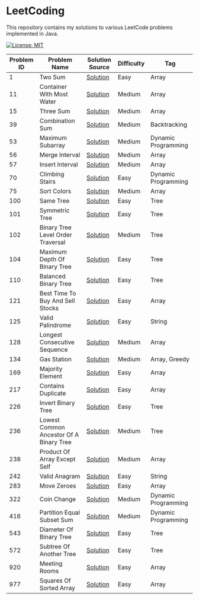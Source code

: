 # LeetCoding

This repository contains my solutions to various LeetCode problems implemented in Java.

[![License: MIT](https://img.shields.io/badge/License-MIT-yellow.svg)](https://github.com/anirudhology/LeetCoding/blob/main/LICENSE)

| Problem ID | Problem Name                            | Solution Source                                                                                       | Difficulty | Tag                 |
|------------|-----------------------------------------|-------------------------------------------------------------------------------------------------------|------------|---------------------|
| 1          | Two Sum                                 | [Solution](src/main/java/com/anirudhology/leetcoding/array/TwoSum.java)                               | Easy       | Array               |
| 11         | Container With Most Water               | [Solution](src/main/java/com/anirudhology/leetcoding/array/ContainerWithMostWater.java)               | Medium     | Array               |
| 15         | Three Sum                               | [Solution](src/main/java/com/anirudhology/leetcoding/array/ThreeSum.java)                             | Medium     | Array               |
| 39         | Combination Sum                         | [Solution](src/main/java/com/anirudhology/leetcoding/backtracking/CombinationSum.java)                | Medium     | Backtracking        |
| 53         | Maximum Subarray                        | [Solution](src/main/java/com/anirudhology/leetcoding/dynamicprogramming/MaximumSubarray.java)         | Medium     | Dynamic Programming |
| 56         | Merge Interval                          | [Solution](src/main/java/com/anirudhology/leetcoding/array/MergeIntervals.java)                       | Medium     | Array               |
| 57         | Insert Interval                         | [Solution](src/main/java/com/anirudhology/leetcoding/array/InsertInterval.java)                       | Medium     | Array               |
| 70         | Climbing Stairs                         | [Solution](src/main/java/com/anirudhology/leetcoding/dynamicprogramming/ClimbingStairs.java)          | Easy       | Dynamic Programming |
| 75         | Sort Colors                             | [Solution](src/main/java/com/anirudhology/leetcoding/array/SortColors.java)                           | Medium     | Array               |
| 100        | Same Tree                               | [Solution](src/main/java/com/anirudhology/leetcoding/tree/SameTree.java)                              | Easy       | Tree                |
| 101        | Symmetric Tree                          | [Solution](src/main/java/com/anirudhology/leetcoding/tree/SymmetricTree.java)                         | Easy       | Tree                |
| 102        | Binary Tree Level Order Traversal       | [Solution](src/main/java/com/anirudhology/leetcoding/tree/BinaryTreeLevelOrderTraversal.java)         | Medium     | Tree                |
| 104        | Maximum Depth Of Binary Tree            | [Solution](src/main/java/com/anirudhology/leetcoding/tree/MaximumDepthOfBinaryTree.java)              | Easy       | Tree                |
| 110        | Balanced Binary Tree                    | [Solution](src/main/java/com/anirudhology/leetcoding/tree/BalancedBinaryTree.java)                    | Easy       | Tree                |
| 121        | Best Time To Buy And Sell Stocks        | [Solution](src/main/java/com/anirudhology/leetcoding/array/BestTimeToBuyAndSellStocks.java)           | Easy       | Array               |
| 125        | Valid Palindrome                        | [Solution](src/main/java/com/anirudhology/leetcoding/string/ValidPalindrome.java)                     | Easy       | String              |
| 128        | Longest Consecutive Sequence            | [Solution](src/main/java/com/anirudhology/leetcoding/array/LongestConsecutiveSequence.java)           | Medium     | Array               |
| 134        | Gas Station                             | [Solution](src/main/java/com/anirudhology/leetcoding/array/GasStation.java)                           | Medium     | Array, Greedy       |
| 169        | Majority Element                        | [Solution](src/main/java/com/anirudhology/leetcoding/array/MajorityElement.java)                      | Easy       | Array               |
| 217        | Contains Duplicate                      | [Solution](src/main/java/com/anirudhology/leetcoding/array/ContainsDuplicate.java)                    | Easy       | Array               |
| 226        | Invert Binary Tree                      | [Solution](src/main/java/com/anirudhology/leetcoding/tree/InvertBinaryTree.java)                      | Easy       | Tree                |
| 236        | Lowest Common Ancestor Of A Binary Tree | [Solution](src/main/java/com/anirudhology/leetcoding/tree/LowestCommonAncestorOfABinaryTree.java)     | Medium     | Tree                |
| 238        | Product Of Array Except Self            | [Solution](src/main/java/com/anirudhology/leetcoding/array/ProductOfArrayExceptSelf.java)             | Medium     | Array               |
| 242        | Valid Anagram                           | [Solution](src/main/java/com/anirudhology/leetcoding/string/ValidAnagram.java)                        | Easy       | String              |
| 283        | Move Zeroes                             | [Solution](src/main/java/com/anirudhology/leetcoding/array/MoveZeroes.java)                           | Easy       | Array               |
| 322        | Coin Change                             | [Solution](src/main/java/com/anirudhology/leetcoding/dynamicprogramming/CoinChange.java)              | Medium     | Dynamic Programming |
| 416        | Partition Equal Subset Sum              | [Solution](src/main/java/com/anirudhology/leetcoding/dynamicprogramming/PartitionEqualSubsetSum.java) | Medium     | Dynamic Programming |
| 543        | Diameter Of Binary Tree                 | [Solution](src/main/java/com/anirudhology/leetcoding/tree/DiameterOfBinaryTree.java)                  | Easy       | Tree                |
| 572        | Subtree Of Another Tree                 | [Solution](src/main/java/com/anirudhology/leetcoding/tree/SubtreeOfAnotherTree.java)                  | Easy       | Tree                |
| 920        | Meeting Rooms                           | [Solution](src/main/java/com/anirudhology/leetcoding/array/MeetingRooms.java)                         | Easy       | Array               |
| 977        | Squares Of Sorted Array                 | [Solution](src/main/java/com/anirudhology/leetcoding/array/SquaresOfSortedArray.java)                 | Easy       | Array               |